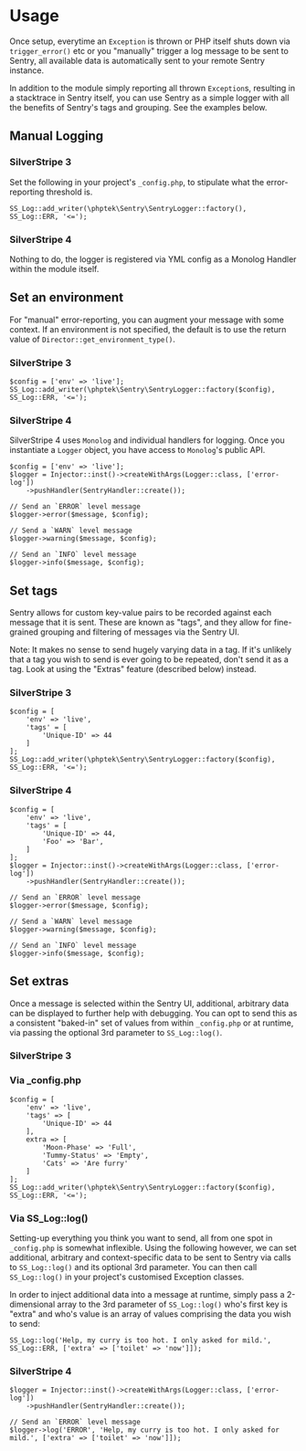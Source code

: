 # Usage

Once setup, everytime an `Exception` is thrown or PHP itself shuts down via `trigger_error()` etc or you "manually" trigger a log message to be sent to Sentry, all
available data is automatically sent to your remote Sentry instance.

In addition to the module simply reporting all thrown `Exception`s, resulting in a stacktrace in Sentry itself, you can use Sentry as a simple logger
with all the benefits of Sentry's tags and grouping. See the examples below.

## Manual Logging

### SilverStripe 3

Set the following in your project's `_config.php`, to stipulate what the error-reporting threshold is.

    SS_Log::add_writer(\phptek\Sentry\SentryLogger::factory(), SS_Log::ERR, '<=');

### SilverStripe 4

Nothing to do, the logger is registered via YML config as a Monolog Handler within the module itself.

## Set an environment

For "manual" error-reporting, you can augment your message with some context. If an environment is not specified,
the default is to use the return value of `Director::get_environment_type()`.

### SilverStripe 3

    $config = ['env' => 'live'];
    SS_Log::add_writer(\phptek\Sentry\SentryLogger::factory($config), SS_Log::ERR, '<=');

### SilverStripe 4

SilverStripe 4 uses `Monolog` and individual handlers for logging. Once you instantiate a `Logger` object, you have access to `Monolog`'s public API.
    
    $config = ['env' => 'live'];
    $logger = Injector::inst()->createWithArgs(Logger::class, ['error-log'])
        ->pushHandler(SentryHandler::create());

    // Send an `ERROR` level message
    $logger->error($message, $config);

    // Send a `WARN` level message
    $logger->warning($message, $config);

    // Send an `INFO` level message
    $logger->info($message, $config);

## Set tags

Sentry allows for custom key-value pairs to be recorded against each message that it is sent.
These are known as "tags", and they allow for fine-grained grouping and filtering of messages via the Sentry UI.

Note: It makes no sense to send hugely varying data in a tag. If it's unlikely that a tag you
wish to send is ever going to be repeated, don't send it as a tag. Look at using the "Extras" feature (described below)
instead.

### SilverStripe 3

    $config = [
        'env' => 'live',
        'tags' = [
            'Unique-ID' => 44
        ]
    ];
    SS_Log::add_writer(\phptek\Sentry\SentryLogger::factory($config), SS_Log::ERR, '<=');

### SilverStripe 4

    $config = [
        'env' => 'live',
        'tags' = [
            'Unique-ID' => 44,
            'Foo' => 'Bar',
        ]
    ];
    $logger = Injector::inst()->createWithArgs(Logger::class, ['error-log'])
        ->pushHandler(SentryHandler::create());

    // Send an `ERROR` level message
    $logger->error($message, $config);

    // Send a `WARN` level message
    $logger->warning($message, $config);

    // Send an `INFO` level message
    $logger->info($message, $config);

## Set extras

Once a message is selected within the Sentry UI, additional, arbitrary data can be displayed 
to further help with debugging. You can opt to send this as a consistent "baked-in" set of values
from within `_config.php` or at runtime, via passing the optional 3rd parameter to `SS_Log::log()`.

### SilverStripe 3

### Via _config.php

    $config = [
        'env' => 'live',
        'tags' => [
            'Unique-ID' => 44
        ],
        extra => [
            'Moon-Phase' => 'Full',
            'Tummy-Status' => 'Empty',
            'Cats' => 'Are furry'
        ]
    ];
    SS_Log::add_writer(\phptek\Sentry\SentryLogger::factory($config), SS_Log::ERR, '<=');

### Via SS_Log::log()

Setting-up everything you think you want to send, all from one spot in `_config.php` is somewhat inflexible. Using the following however,
we can set additional, arbitrary and context-specific data to be sent to Sentry via calls to `SS_Log::log()` and its optional
3rd parameter. You can then call `SS_Log::log()` in your project's customised Exception classes.

In order to inject additional data into a message at runtime, simply pass a 2-dimensional array
to the 3rd parameter of `SS_Log::log()` who's first key is "extra" and who's value is an array of values
comprising the data you wish to send:

    SS_Log::log('Help, my curry is too hot. I only asked for mild.', SS_Log::ERR, ['extra' => ['toilet' => 'now']]);

### SilverStripe 4

    $logger = Injector::inst()->createWithArgs(Logger::class, ['error-log'])
        ->pushHandler(SentryHandler::create());

    // Send an `ERROR` level message
    $logger->log('ERROR', 'Help, my curry is too hot. I only asked for mild.', ['extra' => ['toilet' => 'now']]);

